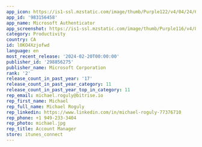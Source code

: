 ```yaml
---
app_icon: https://is1-ssl.mzstatic.com/image/thumb/Purple122/v4/04/24/6a/04246af0-1840-f27e-d855-52d8b741df2e/AppIcon-1x_U007emarketing-0-10-0-85-220-0.png/1024x1024bb.png
app_id: '983156458'
app_name: Microsoft Authenticator
app_screenshot: https://is1-ssl.mzstatic.com/image/thumb/Purple116/v4/83/9d/70/839d70a3-840d-84c7-18df-581e7c6bfedb/de86f60d-2191-4cbf-9c8c-a6dc6763ecc6_6.5_-_iPhone_11_Pro_Max.jpg/1242x2688bb.png
category: Productivity
country: CA
id: l0KO4Xzjofwd
language: en
most_recent_release: '2024-02-20T00:00:00'
publisher_id: '298856275'
publisher_name: Microsoft Corporation
rank: '2'
release_count_in_past_year: '17'
release_count_in_past_year_category: 11
release_count_in_past_year_top_in_category: 11
rep_email: michael.roguly@bitrise.io
rep_first_name: Michael
rep_full_name: Michael Roguly
rep_linkedin: https://www.linkedin.com/in/michael-roguly-77376710
rep_phone: +1 949-233-3404
rep_photo: michael.jpg
rep_title: Account Manager
store: itunes_connect
---
```

